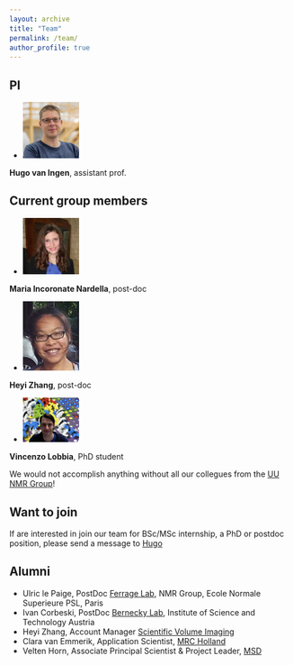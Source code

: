 ```yaml
---
layout: archive
title: "Team"
permalink: /team/
author_profile: true
---
```


PI
---

* <img src="images/hugo.png" alt="Hugo" width="100"/>  
**Hugo van Ingen**, assistant prof.


Current group members
-------------------------------------------------

* <img src="images/maria.jpg" alt="Maria" width="100"/>  
**Maria Incoronate Nardella**, post-doc
* <img src="images/Heyi.png" alt="Heyi" width="100"/>  
**Heyi Zhang**, post-doc
* <img src="images/vincenzo.png" alt="Vincenzo" width="100"/>  
**Vincenzo Lobbia**, PhD student

We would not accomplish anything without all our collegues from the [UU NMR Group](https://www.uu.nl/en/research/nmr/people)!

Want to join
-----------------------------------

If are interested in join our team for BSc/MSc internship, a PhD or postdoc position, please send a message to [Hugo](<h.vaningen@uu.nl>)

Alumni
------

* Ulric le Paige, PostDoc [Ferrage Lab](https://www.chimie.ens.fr/recherche/laboratoire-lbm/structure-and-dynamics-of-biomolecules/), NMR Group, Ecole Normale Superieure PSL, Paris
* Ivan Corbeski, PostDoc [Bernecky Lab](http://berneckylab.ist.ac.at), Institute of Science and Technology Austria
* Heyi Zhang, Account Manager [Scientific Volume Imaging](https:)
* Clara van Emmerik, Application Scientist, [MRC Holland](https://mrc-holland.nl)
* Velten Horn, Associate Principal Scientist & Project Leader, [MSD](https://msd.nl)

